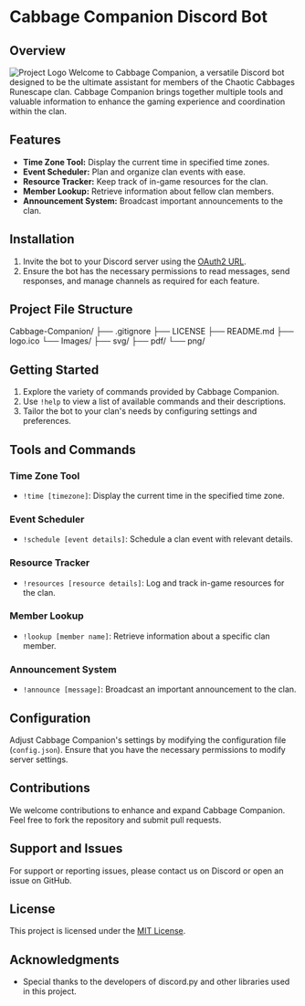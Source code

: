 # Cabbage Companion Discord Bot

## Overview
![Project Logo](./logo.ico)
Welcome to Cabbage Companion, a versatile Discord bot designed to be the ultimate assistant for members of the Chaotic Cabbages Runescape clan. Cabbage Companion brings together multiple tools and valuable information to enhance the gaming experience and coordination within the clan.

## Features

- **Time Zone Tool:** Display the current time in specified time zones.
- **Event Scheduler:** Plan and organize clan events with ease.
- **Resource Tracker:** Keep track of in-game resources for the clan.
- **Member Lookup:** Retrieve information about fellow clan members.
- **Announcement System:** Broadcast important announcements to the clan.

## Installation

1. Invite the bot to your Discord server using the [OAuth2 URL](your_oauth2_url_here).
2. Ensure the bot has the necessary permissions to read messages, send responses, and manage channels as required for each feature.

## Project File Structure
Cabbage-Companion/
├── .gitignore
├── LICENSE
├── README.md
├── logo.ico
└── Images/
    ├── svg/
    ├── pdf/
    └── png/

## Getting Started

1. Explore the variety of commands provided by Cabbage Companion.
2. Use `!help` to view a list of available commands and their descriptions.
3. Tailor the bot to your clan's needs by configuring settings and preferences.

## Tools and Commands

### Time Zone Tool

- `!time [timezone]`: Display the current time in the specified time zone.

### Event Scheduler

- `!schedule [event details]`: Schedule a clan event with relevant details.

### Resource Tracker

- `!resources [resource details]`: Log and track in-game resources for the clan.

### Member Lookup

- `!lookup [member name]`: Retrieve information about a specific clan member.

### Announcement System

- `!announce [message]`: Broadcast an important announcement to the clan.

## Configuration

Adjust Cabbage Companion's settings by modifying the configuration file (`config.json`). Ensure that you have the necessary permissions to modify server settings.

## Contributions

We welcome contributions to enhance and expand Cabbage Companion. Feel free to fork the repository and submit pull requests.

## Support and Issues

For support or reporting issues, please contact us on Discord or open an issue on GitHub.

## License

This project is licensed under the [MIT License](LICENSE).

## Acknowledgments

- Special thanks to the developers of discord.py and other libraries used in this project.

